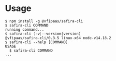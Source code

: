 <!-- order:2 -->
<!-- PLEASE! Don't edit this file, auto generated! -->

# Usage
<!-- usage -->
```sh-session
$ npm install -g @vfipaas/safira-cli
$ safira-cli COMMAND
running command...
$ safira-cli (-v|--version|version)
@vfipaas/safira-cli/0.3.5 linux-x64 node-v14.18.2
$ safira-cli --help [COMMAND]
USAGE
  $ safira-cli COMMAND
...
```
<!-- usagestop -->